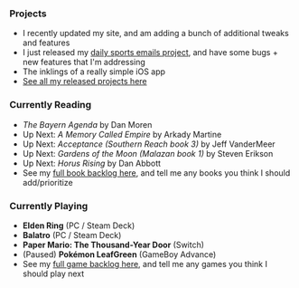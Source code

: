 ### Projects

- I recently updated my site, and am adding a bunch of additional tweaks and features
- I just released my [daily sports emails project](/daily-sports-emails/), and have some bugs + new features that I'm addressing
- The inklings of a really simple iOS app
- [See all my released projects here](/projects/)

### Currently Reading

- _The Bayern Agenda_ by Dan Moren
- Up Next: _A Memory Called Empire_ by Arkady Martine
- Up Next: _Acceptance (Southern Reach book 3)_ by Jeff VanderMeer
- Up Next: _Gardens of the Moon (Malazan book 1)_ by Steven Erikson
- Up Next: _Horus Rising_ by Dan Abbott
- See my [full book backlog here][books], and tell me any books you think I should add/prioritize

### Currently Playing

- **Elden Ring** (PC / Steam Deck)
- **Balatro** (PC / Steam Deck)
- **Paper Mario: The Thousand-Year Door** (Switch)
- (Paused) **Pokémon LeafGreen** (GameBoy Advance)
- See my [full game backlog here][games], and tell me any games you think I should play next

[books]: https://docs.google.com/spreadsheets/d/1-1PcHF6xzFKTaTvxnfjm6bVgo4pd5yIr3nbxsbckoFo/edit?usp=sharing
[games]: https://docs.google.com/spreadsheets/d/1zg-SOYI8DlH-ibSNslfPtq0xJB4sEMb_7OHKbq2qclk/edit?usp=sharing

